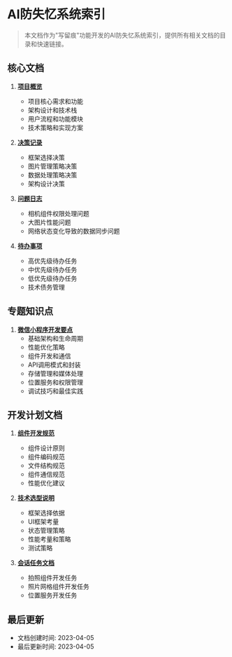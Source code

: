 # AI防失忆系统索引

> 本文档作为"写留痕"功能开发的AI防失忆系统索引，提供所有相关文档的目录和快速链接。

## 核心文档

1. [**项目概览**](./项目概览.md)
   - 项目核心需求和功能
   - 架构设计和技术栈
   - 用户流程和功能模块
   - 技术策略和实现方案

2. [**决策记录**](./决策记录.md)
   - 框架选择决策
   - 图片管理策略决策
   - 数据处理策略决策
   - 架构设计决策

3. [**问题日志**](./问题日志.md)
   - 相机组件权限处理问题
   - 大图片性能问题
   - 网络状态变化导致的数据同步问题

4. [**待办事项**](./待办事项.md)
   - 高优先级待办任务
   - 中优先级待办任务
   - 低优先级待办任务
   - 技术债务管理

## 专题知识点

1. [**微信小程序开发要点**](./专题知识点/微信小程序开发要点.md)
   - 基础架构和生命周期
   - 性能优化策略
   - 组件开发和通信
   - API调用模式和封装
   - 存储管理和媒体处理
   - 位置服务和权限管理
   - 调试技巧和最佳实践

## 开发计划文档

1. [**组件开发规范**](../组件开发规范.md)
   - 组件设计原则
   - 组件编码规范
   - 文件结构规范
   - 组件通信规范
   - 性能优化建议

2. [**技术选型说明**](../技术选型说明.md)
   - 框架选择依据
   - UI框架考量
   - 状态管理策略
   - 性能考量和策略
   - 测试策略

3. [**会话任务文档**](../会话任务)
   - 拍照组件开发任务
   - 照片网格组件开发任务
   - 位置服务开发任务

## 最后更新

- 文档创建时间: 2023-04-05
- 最后更新时间: 2023-04-05 